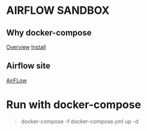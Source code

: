# AIRFLOW SANDBOX

## Why docker-compose

[Overview](https://docs.docker.com/compose/)
[Install](https://docs.docker.com/compose/install/)

## Airflow site

[AirFLow](https://airflow.apache.org/docs/stable/)

# Run with docker-compose

> docker-compose -f docker-compose.yml up -d
